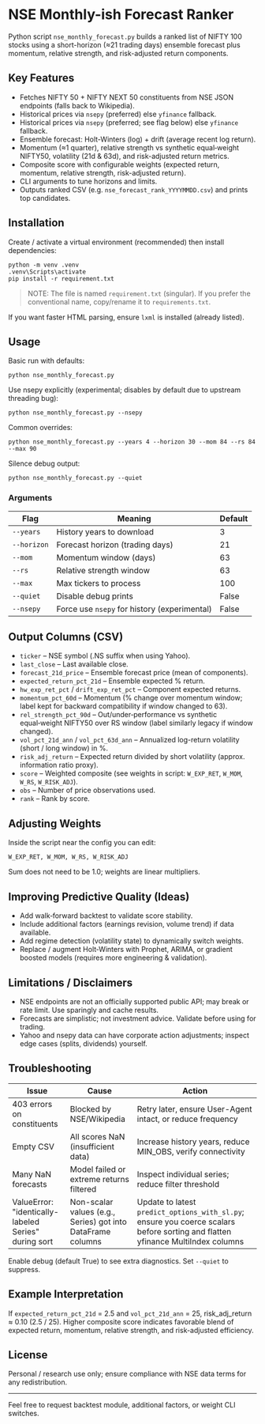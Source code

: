 # NSE Monthly-ish Forecast Ranker

Python script `nse_monthly_forecast.py` builds a ranked list of NIFTY 100 stocks using a short-horizon (≈21 trading days) ensemble forecast plus momentum, relative strength, and risk-adjusted return components.

## Key Features
- Fetches NIFTY 50 + NIFTY NEXT 50 constituents from NSE JSON endpoints (falls back to Wikipedia).
- Historical prices via `nsepy` (preferred) else `yfinance` fallback.
- Historical prices via `nsepy` (preferred; see flag below) else `yfinance` fallback.
- Ensemble forecast: Holt-Winters (log) + drift (average recent log return).
- Momentum (≈1 quarter), relative strength vs synthetic equal‑weight NIFTY50, volatility (21d & 63d), and risk-adjusted return metrics.
- Composite score with configurable weights (expected return, momentum, relative strength, risk-adjusted return).
- CLI arguments to tune horizons and limits.
- Outputs ranked CSV (e.g. `nse_forecast_rank_YYYYMMDD.csv`) and prints top candidates.

## Installation
Create / activate a virtual environment (recommended) then install dependencies:

```
python -m venv .venv
.venv\Scripts\activate
pip install -r requirement.txt
```
> NOTE: The file is named `requirement.txt` (singular). If you prefer the conventional name, copy/rename it to `requirements.txt`.

If you want faster HTML parsing, ensure `lxml` is installed (already listed).

## Usage
Basic run with defaults:
```
python nse_monthly_forecast.py
```
Use nsepy explicitly (experimental; disables by default due to upstream threading bug):
```
python nse_monthly_forecast.py --nsepy
```
Common overrides:
```
python nse_monthly_forecast.py --years 4 --horizon 30 --mom 84 --rs 84 --max 90
```
Silence debug output:
```
python nse_monthly_forecast.py --quiet
```
### Arguments
| Flag | Meaning | Default |
|------|---------|---------|
| `--years` | History years to download | 3 |
| `--horizon` | Forecast horizon (trading days) | 21 |
| `--mom` | Momentum window (days) | 63 |
| `--rs` | Relative strength window | 63 |
| `--max` | Max tickers to process | 100 |
| `--quiet` | Disable debug prints | False |
| `--nsepy` | Force use `nsepy` for history (experimental) | False |

## Output Columns (CSV)
- `ticker` – NSE symbol (.NS suffix when using Yahoo).
- `last_close` – Last available close.
- `forecast_21d_price` – Ensemble forecast price (mean of components).
- `expected_return_pct_21d` – Ensemble expected % return.
- `hw_exp_ret_pct` / `drift_exp_ret_pct` – Component expected returns.
- `momentum_pct_60d` – Momentum (% change over momentum window; label kept for backward compatibility if window changed to 63).
- `rel_strength_pct_90d` – Out/under‑performance vs synthetic equal‑weight NIFTY50 over RS window (label similarly legacy if window changed).
- `vol_pct_21d_ann` / `vol_pct_63d_ann` – Annualized log-return volatility (short / long window) in %.
- `risk_adj_return` – Expected return divided by short volatility (approx. information ratio proxy).
- `score` – Weighted composite (see weights in script: `W_EXP_RET`, `W_MOM`, `W_RS`, `W_RISK_ADJ`).
- `obs` – Number of price observations used.
- `rank` – Rank by score.

## Adjusting Weights
Inside the script near the config you can edit:
```
W_EXP_RET, W_MOM, W_RS, W_RISK_ADJ
```
Sum does not need to be 1.0; weights are linear multipliers.

## Improving Predictive Quality (Ideas)
- Add walk‑forward backtest to validate score stability.
- Include additional factors (earnings revision, volume trend) if data available.
- Add regime detection (volatility state) to dynamically switch weights.
- Replace / augment Holt‑Winters with Prophet, ARIMA, or gradient boosted models (requires more engineering & validation).

## Limitations / Disclaimers
- NSE endpoints are not an officially supported public API; may break or rate limit. Use sparingly and cache results.
- Forecasts are simplistic; not investment advice. Validate before using for trading.
- Yahoo and nsepy data can have corporate action adjustments; inspect edge cases (splits, dividends) yourself.

## Troubleshooting
| Issue | Cause | Action |
|-------|-------|--------|
| 403 errors on constituents | Blocked by NSE/Wikipedia | Retry later, ensure User-Agent intact, or reduce frequency |
| Empty CSV | All scores NaN (insufficient data) | Increase history years, reduce MIN_OBS, verify connectivity |
| Many NaN forecasts | Model failed or extreme returns filtered | Inspect individual series; reduce filter threshold |
| ValueError: "identically-labeled Series" during sort | Non-scalar values (e.g., Series) got into DataFrame columns | Update to latest `predict_options_with_sl.py`; ensure you coerce scalars before sorting and flatten yfinance MultiIndex columns |

Enable debug (default True) to see extra diagnostics. Set `--quiet` to suppress.

## Example Interpretation
If `expected_return_pct_21d` = 2.5 and `vol_pct_21d_ann` = 25, risk_adj_return ≈ 0.10 (2.5 / 25). Higher composite score indicates favorable blend of expected return, momentum, relative strength, and risk-adjusted efficiency.

## License
Personal / research use only; ensure compliance with NSE data terms for any redistribution.

---
Feel free to request backtest module, additional factors, or weight CLI switches.
